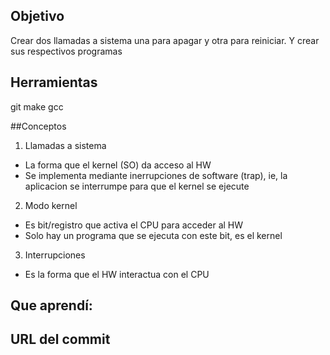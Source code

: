 ## Objetivo
Crear dos llamadas a sistema una para apagar y otra para reiniciar. Y crear sus respectivos programas 

## Herramientas 
git 
make
gcc

##Conceptos 
1) Llamadas a sistema 
+ La forma que el kernel (SO) da acceso al HW 
+ Se implementa mediante inerrupciones de software (trap), ie, 
la aplicacion se interrumpe para que el kernel se ejecute 

2) Modo kernel 
+ Es bit/registro que activa el CPU para acceder al HW 
+ Solo hay un programa que se ejecuta con este bit, es el kernel 

3) Interrupciones 
+ Es la forma que el HW interactua con el CPU 

## Que aprendí:

## URL del commit 
